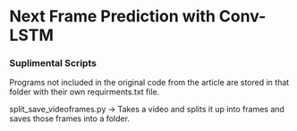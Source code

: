 # Next Frame Prediction with Conv-LSTM


### Suplimental Scripts

Programs not included in the original code from the article are stored in that folder with their own requirments.txt file.

split_save_videoframes.py -> Takes a video and splits it up into frames and saves those frames into a folder.